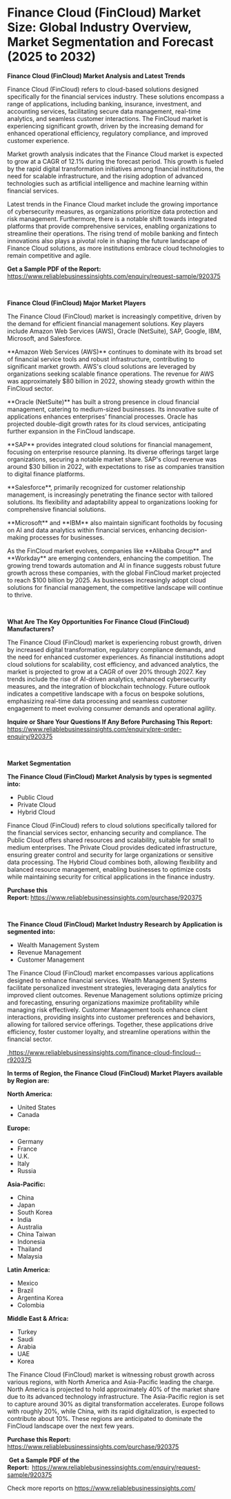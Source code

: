 <p><h1>Finance Cloud (FinCloud) Market Size: Global Industry Overview, Market Segmentation and Forecast (2025 to 2032)</h1></p><p><strong>Finance Cloud (FinCloud) Market Analysis and Latest Trends</strong></p>
<p><p>Finance Cloud (FinCloud) refers to cloud-based solutions designed specifically for the financial services industry. These solutions encompass a range of applications, including banking, insurance, investment, and accounting services, facilitating secure data management, real-time analytics, and seamless customer interactions. The FinCloud market is experiencing significant growth, driven by the increasing demand for enhanced operational efficiency, regulatory compliance, and improved customer experience.</p><p>Market growth analysis indicates that the Finance Cloud market is expected to grow at a CAGR of 12.1% during the forecast period. This growth is fueled by the rapid digital transformation initiatives among financial institutions, the need for scalable infrastructure, and the rising adoption of advanced technologies such as artificial intelligence and machine learning within financial services. </p><p>Latest trends in the Finance Cloud market include the growing importance of cybersecurity measures, as organizations prioritize data protection and risk management. Furthermore, there is a notable shift towards integrated platforms that provide comprehensive services, enabling organizations to streamline their operations. The rising trend of mobile banking and fintech innovations also plays a pivotal role in shaping the future landscape of Finance Cloud solutions, as more institutions embrace cloud technologies to remain competitive and agile.</p></p>
<p><strong>Get a Sample PDF of the Report:&nbsp;</strong> <a href="https://www.reliablebusinessinsights.com/enquiry/request-sample/920375?utm_campaign=3288&utm_medium=2&utm_source=Github&utm_content=ia&utm_term=11032025&utm_id=finance-cloud-fincloud">https://www.reliablebusinessinsights.com/enquiry/request-sample/920375</a></p>
<p>&nbsp;</p>
<p><strong>Finance Cloud (FinCloud) Major Market Players</strong></p>
<p><p>The Finance Cloud (FinCloud) market is increasingly competitive, driven by the demand for efficient financial management solutions. Key players include Amazon Web Services (AWS), Oracle (NetSuite), SAP, Google, IBM, Microsoft, and Salesforce.</p><p>**Amazon Web Services (AWS)** continues to dominate with its broad set of financial service tools and robust infrastructure, contributing to significant market growth. AWS's cloud solutions are leveraged by organizations seeking scalable finance operations. The revenue for AWS was approximately $80 billion in 2022, showing steady growth within the FinCloud sector.</p><p>**Oracle (NetSuite)** has built a strong presence in cloud financial management, catering to medium-sized businesses. Its innovative suite of applications enhances enterprises' financial processes. Oracle has projected double-digit growth rates for its cloud services, anticipating further expansion in the FinCloud landscape.</p><p>**SAP** provides integrated cloud solutions for financial management, focusing on enterprise resource planning. Its diverse offerings target large organizations, securing a notable market share. SAP's cloud revenue was around $30 billion in 2022, with expectations to rise as companies transition to digital finance platforms.</p><p>**Salesforce**, primarily recognized for customer relationship management, is increasingly penetrating the finance sector with tailored solutions. Its flexibility and adaptability appeal to organizations looking for comprehensive financial solutions.</p><p>**Microsoft** and **IBM** also maintain significant footholds by focusing on AI and data analytics within financial services, enhancing decision-making processes for businesses.</p><p>As the FinCloud market evolves, companies like **Alibaba Group** and **Workday** are emerging contenders, enhancing the competition. The growing trend towards automation and AI in finance suggests robust future growth across these companies, with the global FinCloud market projected to reach $100 billion by 2025. As businesses increasingly adopt cloud solutions for financial management, the competitive landscape will continue to thrive.</p></p>
<p>&nbsp;</p>
<p><strong>What Are The Key Opportunities For Finance Cloud (FinCloud) Manufacturers?</strong></p>
<p><p>The Finance Cloud (FinCloud) market is experiencing robust growth, driven by increased digital transformation, regulatory compliance demands, and the need for enhanced customer experiences. As financial institutions adopt cloud solutions for scalability, cost efficiency, and advanced analytics, the market is projected to grow at a CAGR of over 20% through 2027. Key trends include the rise of AI-driven analytics, enhanced cybersecurity measures, and the integration of blockchain technology. Future outlook indicates a competitive landscape with a focus on bespoke solutions, emphasizing real-time data processing and seamless customer engagement to meet evolving consumer demands and operational agility.</p></p>
<p><strong>Inquire or Share Your Questions If Any Before Purchasing This Report:</strong> <a href="https://www.reliablebusinessinsights.com/enquiry/pre-order-enquiry/920375?utm_campaign=3288&utm_medium=2&utm_source=Github&utm_content=ia&utm_term=11032025&utm_id=finance-cloud-fincloud">https://www.reliablebusinessinsights.com/enquiry/pre-order-enquiry/920375</a></p>
<p>&nbsp;</p>
<p><strong>Market Segmentation</strong></p>
<p><strong>The Finance Cloud (FinCloud) Market Analysis by types is segmented into:</strong></p>
<p><ul><li>Public Cloud</li><li>Private Cloud</li><li>Hybrid Cloud</li></ul></p>
<p><p>Finance Cloud (FinCloud) refers to cloud solutions specifically tailored for the financial services sector, enhancing security and compliance. The Public Cloud offers shared resources and scalability, suitable for small to medium enterprises. The Private Cloud provides dedicated infrastructure, ensuring greater control and security for large organizations or sensitive data processing. The Hybrid Cloud combines both, allowing flexibility and balanced resource management, enabling businesses to optimize costs while maintaining security for critical applications in the finance industry.</p></p>
<p><strong>Purchase this Report:&nbsp;</strong><a href="https://www.reliablebusinessinsights.com/purchase/920375?utm_campaign=3288&utm_medium=2&utm_source=Github&utm_content=ia&utm_term=11032025&utm_id=finance-cloud-fincloud">https://www.reliablebusinessinsights.com/purchase/920375</a></p>
<p>&nbsp;</p>
<p><strong>The Finance Cloud (FinCloud) Market Industry Research by Application is segmented into:</strong></p>
<p><ul><li>Wealth Management System</li><li>Revenue Management</li><li>Customer Management</li></ul></p>
<p><p>The Finance Cloud (FinCloud) market encompasses various applications designed to enhance financial services. Wealth Management Systems facilitate personalized investment strategies, leveraging data analytics for improved client outcomes. Revenue Management solutions optimize pricing and forecasting, ensuring organizations maximize profitability while managing risk effectively. Customer Management tools enhance client interactions, providing insights into customer preferences and behaviors, allowing for tailored service offerings. Together, these applications drive efficiency, foster customer loyalty, and streamline operations within the financial sector.</p></p>
<p><a href="https://www.reliablebusinessinsights.com/finance-cloud-fincloud--r920375?utm_campaign=3288&utm_medium=2&utm_source=Github&utm_content=ia&utm_term=11032025&utm_id=finance-cloud-fincloud">&nbsp;https://www.reliablebusinessinsights.com/finance-cloud-fincloud--r920375</a></p>
<p><strong>In terms of Region, the Finance Cloud (FinCloud) Market Players available by Region are:</strong></p>
<p>
    <p> <strong> North America: </strong>
        <ul>
            <li>United States</li>
            <li>Canada</li>
        </ul>
        </p> 
    <p> <strong> Europe: </strong>
        <ul>
            <li>Germany</li>
            <li>France</li>
            <li>U.K.</li>
            <li>Italy</li>
            <li>Russia</li>
        </ul>
        </p> 
    <p> <strong> Asia-Pacific: </strong>
        <ul>
            <li>China</li>
            <li>Japan</li>
            <li>South Korea</li>
            <li>India</li>
            <li>Australia</li>
            <li>China Taiwan</li>
            <li>Indonesia</li>
            <li>Thailand</li>
            <li>Malaysia</li>
        </ul>
        </p> 
    <p> <strong> Latin America: </strong>
        <ul>
            <li>Mexico</li>
            <li>Brazil</li>
            <li>Argentina Korea</li>
            <li>Colombia</li>
        </ul>
        </p> 
    <p> <strong> Middle East & Africa: </strong>
        <ul>
            <li>Turkey</li>
            <li>Saudi</li>
            <li>Arabia</li>
            <li>UAE</li>
            <li>Korea</li>
        </ul>
    </p>
    </p>
<p><p>The Finance Cloud (FinCloud) market is witnessing robust growth across various regions, with North America and Asia-Pacific leading the charge. North America is projected to hold approximately 40% of the market share due to its advanced technology infrastructure. The Asia-Pacific region is set to capture around 30% as digital transformation accelerates. Europe follows with roughly 20%, while China, with its rapid digitalization, is expected to contribute about 10%. These regions are anticipated to dominate the FinCloud landscape over the next few years.</p></p>
<p><strong>Purchase this Report: </strong><a href="https://www.reliablebusinessinsights.com/purchase/920375?utm_campaign=3288&utm_medium=2&utm_source=Github&utm_content=ia&utm_term=11032025&utm_id=finance-cloud-fincloud">https://www.reliablebusinessinsights.com/purchase/920375</a></p>
<p>&nbsp;<strong>Get a Sample PDF of the Report:&nbsp;&nbsp;</strong><a href="https://www.reliablebusinessinsights.com/enquiry/request-sample/920375?utm_campaign=3288&utm_medium=2&utm_source=Github&utm_content=ia&utm_term=11032025&utm_id=finance-cloud-fincloud">https://www.reliablebusinessinsights.com/enquiry/request-sample/920375</a></p>
<p><strong></strong></p>
<p>Check more reports on <a href="https://www.reliablebusinessinsights.com/?utm_campaign=3288&utm_medium=2&utm_source=Github&utm_content=ia&utm_term=11032025&utm_id=finance-cloud-fincloud">https://www.reliablebusinessinsights.com/</a></p>